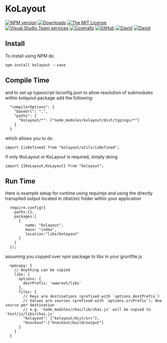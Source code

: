 ﻿
# KoLayout
[![NPM version][npm-image]][npm-url]
[![Downloads][downloads-image]][downloads-url]
[![The MIT License](https://img.shields.io/badge/license-MIT-orange.svg?style=flat-square)](http://opensource.org/licenses/MIT)
[![Visual Studio Team services](https://img.shields.io/vso/build/sinnovations/40c16cc5-bf99-47d4-a814-56c38cc0ea24/22.svg?style=flat-square&label=build:%20KoLayout)]()
[![Coveralls](https://img.shields.io/coveralls/s-innovations/kolayout.svg?style=flat-square)]()
[![GitHub](https://img.shields.io/github/release/s-innovations/kolayout.svg?style=flat-square)](https://github.com/s-innovations/kolayout/releases)
[![David](https://img.shields.io/david/s-innovations/kolayout.svg?style=flat-square)](https://david-dm.org/s-innovations/kolayout)
[![David](https://img.shields.io/david/dev/s-innovations/kolayout.svg?style=flat-square)](https://david-dm.org/s-innovations/kolayout?type=dev)


## Install
To install using NPM do
```
npm install kolayout --save
```

## Compile Time
and to set up typescript tsconfig.json to allow resolution of submodules within kolayout package add the following:
```
  "compilerOptions": {
    "baseUrl": ".",
    "paths": {
      "kolayout/*": ["node_modules/kolayout/dist/typings/*"]
    }
  }
```

which allows you to do 
```
import {isDefined} from "kolayout/utils/isDefined";
```

if only IKoLayout or KoLayout is required, simply doing 
```
import {IKoLayout,KoLayout} from "kolayout";
```

## Run Time

Here is example setup for runtime using requirejs and using the directly transpiled output located in /dist/src folder within your application

```
  require.config({
    paths:{},
    packages:[
      {
         name: "kolayout",
         main: "index",
         location:"libs/kolayout"
      }
    ]
  });
```

assuming you copyed over npm package to libs in your gruntfile.js

```
  npmcopy: {
    // Anything can be copied 
    libs: {
      options: {
        destPrefix: 'wwwroot/libs'
      },
      files: {
        // Keys are destinations (prefixed with `options.destPrefix`) 
        // Values are sources (prefixed with `options.srcPrefix`); One source per destination 
        // e.g. 'node_modules/chai/lib/chai.js' will be copied to 'test/js/libs/chai.js' 
        "kolayout": ["kolayout/dist/src"],
        "knockout":["knockout/build/output"]
      }
    }
  }
```




[npm-image]: https://img.shields.io/npm/v/kolayout.svg?style=flat-square
[npm-url]: https://npmjs.org/package/kolayout
[downloads-image]: http://img.shields.io/npm/dm/kolayout.svg?style=flat-square
[downloads-url]: https://npmjs.org/package/kolayout
